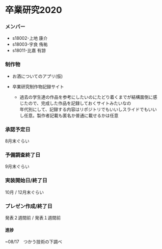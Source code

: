# 卒業研究2020

### メンバー
* s18002-上地 康介
* s18003-宇良 侑祐
* s18011-比嘉 有諒

### 制作物
* お酒についてのアプリ(仮)

* 卒業研究制作物記録サイト  
  * 過去の学生達の作品を参考にしたいのにたどり着くまでが結構面倒に感じたので、完成した作品を記録しておくサイトみたいなの  
  年代別にして、記録する内容はリポジトリでもいいしスライドでもいいし任意。製作者記載も匿名か普通に載せるかは任意

### 承認予定日
8月末ぐらい

### 予備調査終了日
9月末ぐらい

### 実装開始日/終了日
10月 / 12月末ぐらい

### プレゼン作成/終了日
発表２週間前 / 発表１週間前

#### 進捗
~08/17　つかう技術の下調べ
